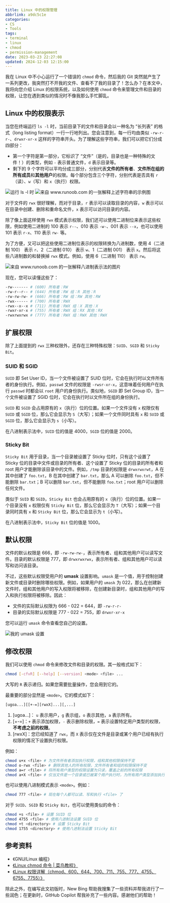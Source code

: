 ```yaml
---
title: Linux 中的权限管理
abbrlink: a9dc5c1e
categories:
- CS
- Tools
tags:
- terminal
- linux
- chmod
- permission-management
date: 2023-03-23 22:27:08
updated: 2024-12-03 12:15:00
---
```


我在 Linux 中不小心运行了一个错误的 `chmod` 命令，然后我的 Git 突然就产生了一系列更改，我突然打不开我的文件、查看不了我的目录了！怎么办？在本文中，我将向您介绍 Linux 的权限系统，以及如何使用 `chmod` 命令来管理文件和目录的权限，让您在遇到类似的情况时不像我那么手忙脚乱。

<!--more-->

## Linux 中的权限表示

当您在终端运行 `ls -l` 时，当前目录下的文件和目录会以一种名为 “长列表” 的格式（long listing format）一行一行地列出。您会注意到，每一行均由类似 `-rw-r-r-`、`drwxr-xr-x` 这样的字符串开头。为了理解这些字符串，我们可以把它们分成四部分：

- 第一个字符是第一部分，它标识了 “文件”（是的，目录也是一种特殊的文件！）的类型，例如 `-` 表示普通文件，`d` 表示目录等。
- 剩下的 9 个字符可以平均分成三部分，分别代表**文件的所有者**、**文件所在组的所有成员**和**其他用户**的权限。每个部分包含三个字符，分别代表是否具有 `r`（读）、`w`（写）和 `x`（执行）权限。

![运行 `ls -l` 时](https://webp.blocklune.cc/blog-imgs/cs/tools/the-chmod-command-in-linux/1.png)
![来自 www.runoob.com 的一张解释上述字符串的示例图](https://www.runoob.com/wp-content/uploads/2014/08/file-permissions-rwx.jpg)

对于文件的 `rwx` 很好理解，而对于目录，`r` 表示可以读取目录的内容，`w` 表示可以在目录中创建、删除和重命名文件，`x` 表示可以访问目录的内容。

除了像上面这样使用 `rwx` 模式表示权限，我们还可以使用二进制位来表示这些权限，例如使用二进制的 100 表示 `r--`、010 表示 `-w-`、001 表示 `--x`，也可以使用 101 表示 `r-x`、110 表示 `rw-` 等。

为了方便，又可以把这些使用二进制位表示的权限转换为八进制数，使用 4（二进制 100） 表示 `r`、2（二进制 010） 表示 `w`、1（二进制 001） 表示 `x`。然后将这些八进制数的和替换掉 `rwx` 模式。例如，使用 6（二进制 110） 表示 `rw`。

![来自 www.runoob.com 的一张解释八进制表示法的图片](https://www.runoob.com/wp-content/uploads/2014/08/rwx-standard-unix-permission-bits.png)

现在，您可以读懂这些了：

```bash
-rw------- # (600) 所有者：RW
-rw-r--r-- # (644) 所有者：RW 组：R 其他：R
-rw-rw-rw- # (666) 所有者：RW 组：RW 其他：RW
-rwx------ # (700) 所有者：RWX
-rwx--x--x # (711) 所有者：RWX 组：X 其他：X
-rwxr-xr-x # (755) 所有者：RWX 组：RX 其他：RX
-rwxrwxrwx # (777) 所有者：RWX 组：RWX 其他：RWX
```

## 扩展权限

除了上面提到的 `rwx` 三种权限外，还存在三种特殊权限：`SUID`、`SGID` 和 `Sticky Bit`。

### SUID 和 SGID

`SUID` 即 Set User ID，当一个文件被设置了 SUID 位时，它会在执行时以文件所有者的身份执行。例如，`passwd` 文件的权限是 `-rwsr-xr-x`，这意味着任何用户在执行 `passwd` 时都会以 `root` 用户的身份执行。类似地，`SGID` 即 Set Group ID，当一个文件被设置了 SGID 位时，它会在执行时以文件所在组的身份执行。

`SUID` 和 `SGID` 会占用原有的 `x`（执行）位的位置。如果一个文件没有 `x` 权限仅有 `SUID` 或 `SGID` 位，那么它会显示为 `S`（大写）；如果一个文件同时具有 `x` 和 `SUID` 或 `SGID` 位，那么它会显示为 `s`（小写）。

在八进制表示法中，`SUID` 位的值是 4000，`SGID` 位的值是 2000。

### Sticky Bit

`Sticky Bit` 用于目录，当一个目录被设置了 Sticky 位时，只有这个设置了 Sticky 位的目录中文件或目录的所有者、这个设置了 Sticky 位的目录的所有者和 root 用户才能删除该目录中的文件。例如，`/tmp` 目录的权限是 `drwxrwxrwt`，A 在其中创建了 `foo.txt`，B 在其中创建了 `bar.txt`，那么 A 可以删除 `foo.txt`，但不能删除 `bar.txt`；B 可以删除 `bar.txt`，但不能删除 `foo.txt`；root 用户可以删除任何文件。

类似于 `SUID` 和 `SGID`，`Sticky Bit` 也会占用原有的 `x`（执行）位的位置。如果一个目录没有 `x` 权限仅有 `Sticky Bit` 位，那么它会显示为 `T`（大写）；如果一个目录同时具有 `x` 和 `Sticky Bit` 位，那么它会显示为 `t`（小写）。

在八进制表示法中，`Sticky Bit` 位的值是 1000。

## 默认权限

文件的默认权限是 666，即 `-rw-rw-rw-`，表示所有者、组和其他用户可以读写文件。目录的默认权限是 777，即 `drwxrwxrwx`，表示所有者、组和其他用户可以读写和访问该目录。

不过，这些默认权限受用户的 **umask** 设置影响。`umask` 是一个值，用于控制创建新文件或目录时删除哪些权限。例如，如果用户的 `umask` 为 022，那么在创建新文件时，组和其他用户的写入权限将被移除，在创建新目录时，组和其他用户的写入和执行权限将被移除。因此：

- 文件的实际默认权限为 666 - 022 = 644，即 `-rw-r-r-`
- 目录的实际默认权限是 777 - 022 = 755，即 `drwxr-xr-x`

您可以运行 `umask` 命令查看您自己的设置。

![我的 umask 设置](https://webp.blocklune.cc/blog-imgs/cs/tools/the-chmod-command-in-linux/4.png)

## 修改权限

我们可以使用 `chmod` 命令来修改文件和目录的权限。其一般格式如下：

```bash
chmod [-cfvR] [--help] [--version] <mode> <file> ...
```

大写的 `R` 表示递归。如果您需要批量操作，您会用到它的。

最重要的部分显然是 `<mode>`。它的模式如下：

```bash
[ugoa...][[+-=][rwxX]...][,...]
```

1. [ugoa...]： `u` 表示用户，`g` 表示组，`o` 表示其他，`a` 表示所有。
2. [+-=]：`+` 表示添加权限，`-` 表示删除权限，`=` 表示设置特定用户类型的权限，**不考虑之前的权限**。
3. [rwxX]：您已经知道了 `rwx`，而 `X` 表示仅在文件是目录或某个用户已经有执行权限的情况下设置执行权限。

例如：

```bash
chmod u+x <file> # 为文件所有者添加执行权限，组和其他权限保持不变
chmod o-rwx <file> # 删除其他人的所有权限，文件所有者和组的权限保持不变
chmod a=r <file> # 将所有用户类型的权限设置为只读，覆盖之前的所有权限
chmod a+X <file> # 仅当文件是一个目录或已被某个用户执行时，为所有用户类型添加执行权限
```

也可以使用八进制模式表示 `<mode>`。例如：

```bash
chmod 777 <file> # 现在每个人都可以读、写和执行 <file> 了
```

对于 `SUID`、`SGID` 和 `Sticky Bit`，也可以使用类似的命令：

```bash
chmod +s <file> # 设置 SUID 位
chmod 4755 <file> # 使用八进制法设置 SUID 位
chmod +t <directory> # 设置 Sticky Bit
chmod 1755 <directory> # 使用八进制法设置 Sticky Bit
```

## 参考资料

- 《GNU/Linux 编程》
- [《Linux chmod 命令 | 菜鸟教程》](https://www.runoob.com/linux/linux-comm-chmod.html)
- [《Linux 权限详解（chmod、600、644、700、711、755、777、4755、6755、7755）》](https://blog.csdn.net/u013197629/article/details/73608613)

除此之外，在编写此文初版时，New Bing 帮助我搜集了一些资料并帮我进行了一些润色；在更新时，GitHub Copilot 帮我补充了一些内容。感谢他们的帮助！
